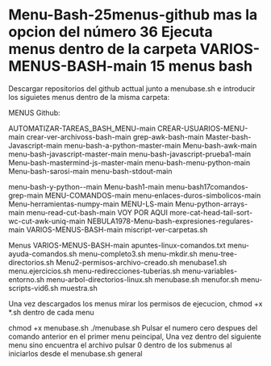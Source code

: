 # Menu-Bash-25menus-github mas la opcion del número  36 Ejecuta menus dentro de la carpeta VARIOS-MENUS-BASH-main 15 menus bash
Descargar repositorios del github acttual junto a menubase.sh e introducir los siguietes menus dentro de la misma carpeta:

MENUS Github: 

AUTOMATIZAR-TAREAS_BASH_MENU-main
CREAR-USUARIOS-MENU-main
crear-ver-archivoss-bash-main
grep-awk-bash-main
Master-bash-Javascript-main
menu-bash-a-python-master-main
Menu-bash-awk-main
menu-bash-javascript-master-main
menu-bash-javascript-prueba1-main
Menu-bash-mastermind-js-master-main
menu-bash-menu-python-main
Menu-bash-sarosi-main
menu-bash-stdout-main

menu-bash-y-python--main
Menu-bash1-main
menu-bash17comandos-grep-main
MENU-COMANDOS-main
menu-enlaces-duros-simbolicos-main
Menu-herramientas-numpy-main
MENU-LS-main
Menu-python-arrays-main
menu-read-cut-bash-main
VOY POR AQUI
more-cat-head-tail-sort-wc-cut-awk-uniq-main
NEBULA1978-Menu-bash-expresiones-regulares-main
VARIOS-MENUS-BASH-main
miscript-ver-carpetas.sh

Menus VARIOS-MENUS-BASH-main
apuntes-linux-comandos.txt        menu-ayuda-comandos.sh  menu-completo3.sh   menu-mkdir.sh                   menu-tree-directorios.sh
Menu2-permisos-archivo-creado.sh  menubase1.sh            menu.ejercicios.sh  menu-redirecciones-tuberias.sh  menu-variables-entorno.sh
menu-arbol-directorios-linux.sh   menubase.sh             menufor.sh          menu-scripts-vid6.sh            muestra.sh

Una vez descargados los menus mirar los permisos de ejecucion,
chmod +x *.sh dentro de cada menu

chmod +x menubase.sh
./menubase.sh
Pulsar el numero cero despues del comando anterior en el primer menu peincipal,
Una vez dentro del siguiente menu sino encuentra el archivo pulsar 0 dentro de los submenus al iniciarlos desde el menubase.sh general



